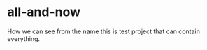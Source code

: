 all-and-now
===========

How we can see from the name this is test project that can contain everything.

